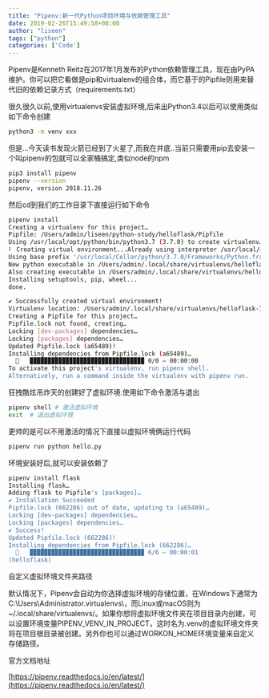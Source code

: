 ```yaml
---
title: "Pipenv:新一代Python项目环境与依赖管理工具"
date: 2019-02-26T15:49:58+08:00
author: "liseen"
tags: ["python"]
categories: ['Code']
---
```


Pipenv是Kenneth Reitz在2017年1月发布的Python依赖管理工具，现在由PyPA维护。你可以把它看做是pip和virtualenv的组合体，而它基于的Pipfile则用来替代旧的依赖记录方式（requirements.txt）

<!--more-->
很久很久以前,使用virtualenvs安装虚拟环境,后来出Python3.4以后可以使用类似如下命令创建

```bash
python3 -m venv xxx
```

但是...今天读书发现火箭已经到了火星了,而我在井底..当前只需要用pip去安装一个叫pipenv的包就可以全家桶搞定,类似node的npm

```bash
pip3 install pipenv
pipenv --version
pipenv, version 2018.11.26
```

然后cd到我们的工作目录下直接运行如下命令

```bash
pipenv install
Creating a virtualenv for this project…
Pipfile: /Users/admin/liseen/python-study/helloflask/Pipfile
Using /usr/local/opt/python/bin/python3.7 (3.7.0) to create virtualenv…
⠇ Creating virtual environment...Already using interpreter /usr/local/opt/python/bin/python3.7
Using base prefix '/usr/local/Cellar/python/3.7.0/Frameworks/Python.framework/Versions/3.7'
New python executable in /Users/admin/.local/share/virtualenvs/helloflask-7D2RnkZA/bin/python3.7
Also creating executable in /Users/admin/.local/share/virtualenvs/helloflask-7D2RnkZA/bin/python
Installing setuptools, pip, wheel...
done.

✔ Successfully created virtual environment!
Virtualenv location: /Users/admin/.local/share/virtualenvs/helloflask-7D2RnkZA
Creating a Pipfile for this project…
Pipfile.lock not found, creating…
Locking [dev-packages] dependencies…
Locking [packages] dependencies…
Updated Pipfile.lock (a65489)!
Installing dependencies from Pipfile.lock (a65489)…
  🐍   ▉▉▉▉▉▉▉▉▉▉▉▉▉▉▉▉▉▉▉▉▉▉▉▉▉▉▉▉▉▉▉▉ 0/0 — 00:00:00
To activate this project's virtualenv, run pipenv shell.
Alternatively, run a command inside the virtualenv with pipenv run.
```

狂拽酷炫吊炸天的创建好了虚拟环境.使用如下命令激活与退出

```bash
pipenv shell # 激活虚拟环境
exit  # 退出虚拟环境
```

更帅的是可以不用激活的情况下直接以虚拟环境俩运行代码

```bash
pipenv run python hello.py
```

环境安装好后,就可以安装依赖了

```bash
pipenv install flask
Installing flask…
Adding flask to Pipfile's [packages]…
✔ Installation Succeeded
Pipfile.lock (662286) out of date, updating to (a65489)…
Locking [dev-packages] dependencies…
Locking [packages] dependencies…
✔ Success!
Updated Pipfile.lock (662286)!
Installing dependencies from Pipfile.lock (662286)…
  🐍   ▉▉▉▉▉▉▉▉▉▉▉▉▉▉▉▉▉▉▉▉▉▉▉▉▉▉▉▉▉▉▉▉ 6/6 — 00:00:01
(helloflask)
```

自定义虚拟环境文件夹路径

默认情况下，Pipenv会自动为你选择虚拟环境的存储位置，在Windows下通常为C:\Users\Administrator\.virtualenvs\，而Linux或macOS则为~/.local/share/virtualenvs/。如果你想将虚拟环境文件夹在项目目录内创建，可以设置环境变量PIPENV_VENV_IN_PROJECT，这时名为.venv的虚拟环境文件夹将在项目根目录被创建。另外你也可以通过WORKON_HOME环境变量来自定义存储路径。

官方文档地址

[https://pipenv.readthedocs.io/en/latest/](https://pipenv.readthedocs.io/en/latest/)